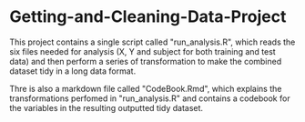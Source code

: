 # Getting-and-Cleaning-Data-Project

This project contains a single script called "run_analysis.R", which reads the six files needed for analysis (X, Y and subject for both training and test data) and then perform a series of transformation to make the combined dataset tidy in a long data format.

Thre is also a markdown file called "CodeBook.Rmd", which explains the transformations perfomed in "run_analysis.R" and contains a codebook for the variables in the resulting outputted tidy dataset.
